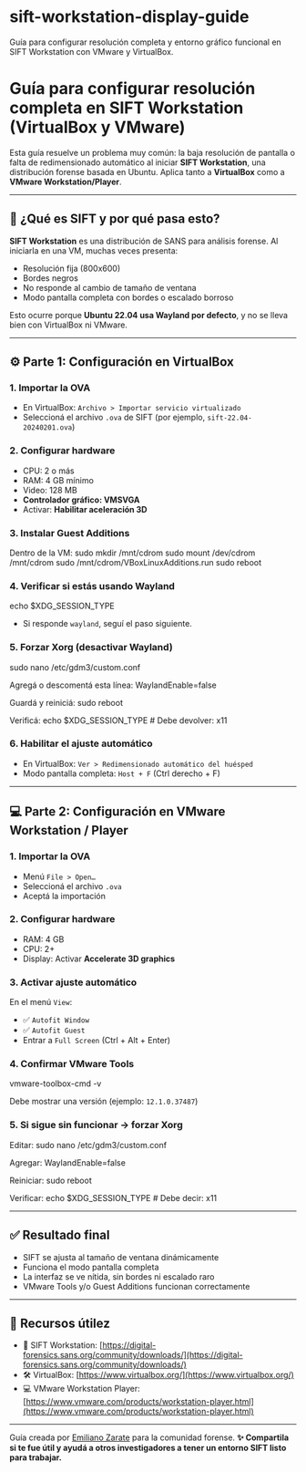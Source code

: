 # sift-workstation-display-guide
Guía para configurar resolución completa y entorno gráfico funcional en SIFT Workstation con VMware y VirtualBox.

# Guía para configurar resolución completa en SIFT Workstation (VirtualBox y VMware)

Esta guía resuelve un problema muy común: la baja resolución de pantalla o falta de redimensionado automático al iniciar **SIFT Workstation**, una distribución forense basada en Ubuntu. Aplica tanto a **VirtualBox** como a **VMware Workstation/Player**.

---

## 🧰 ¿Qué es SIFT y por qué pasa esto?

**SIFT Workstation** es una distribución de SANS para análisis forense. Al iniciarla en una VM, muchas veces presenta:

* Resolución fija (800x600)
* Bordes negros
* No responde al cambio de tamaño de ventana
* Modo pantalla completa con bordes o escalado borroso

Esto ocurre porque **Ubuntu 22.04 usa Wayland por defecto**, y no se lleva bien con VirtualBox ni VMware.

---

## ⚙️ Parte 1: Configuración en VirtualBox

### 1. Importar la OVA

* En VirtualBox: `Archivo > Importar servicio virtualizado`
* Seleccioná el archivo `.ova` de SIFT (por ejemplo, `sift-22.04-20240201.ova`)

### 2. Configurar hardware

* CPU: 2 o más
* RAM: 4 GB mínimo
* Video: 128 MB
* **Controlador gráfico: VMSVGA**
* Activar: **Habilitar aceleración 3D**

### 3. Instalar Guest Additions

Dentro de la VM:
sudo mkdir /mnt/cdrom
sudo mount /dev/cdrom /mnt/cdrom
sudo /mnt/cdrom/VBoxLinuxAdditions.run
sudo reboot


### 4. Verificar si estás usando Wayland

echo $XDG_SESSION_TYPE

* Si responde `wayland`, seguí el paso siguiente.

### 5. Forzar Xorg (desactivar Wayland)

sudo nano /etc/gdm3/custom.conf

Agregá o descomentá esta línea:
WaylandEnable=false

Guardá y reiniciá:
sudo reboot

Verificá:
echo $XDG_SESSION_TYPE  # Debe devolver: x11

### 6. Habilitar el ajuste automático

* En VirtualBox: `Ver > Redimensionado automático del huésped`
* Modo pantalla completa: `Host + F` (Ctrl derecho + F)

---

## 💻 Parte 2: Configuración en VMware Workstation / Player

### 1. Importar la OVA

* Menú `File > Open…`
* Seleccioná el archivo `.ova`
* Aceptá la importación

### 2. Configurar hardware

* RAM: 4 GB
* CPU: 2+
* Display: Activar **Accelerate 3D graphics**

### 3. Activar ajuste automático

En el menú `View`:

* ✅ `Autofit Window`
* ✅ `Autofit Guest`
* Entrar a `Full Screen` (Ctrl + Alt + Enter)

### 4. Confirmar VMware Tools

vmware-toolbox-cmd -v

Debe mostrar una versión (ejemplo: `12.1.0.37487`)

### 5. Si sigue sin funcionar → forzar Xorg

Editar:
sudo nano /etc/gdm3/custom.conf

Agregar:
WaylandEnable=false

Reiniciar:
sudo reboot

Verificar:
echo $XDG_SESSION_TYPE  # Debe decir: x11

---

## ✅ Resultado final

* SIFT se ajusta al tamaño de ventana dinámicamente
* Funciona el modo pantalla completa
* La interfaz se ve nítida, sin bordes ni escalado raro
* VMware Tools y/o Guest Additions funcionan correctamente

---

## 📌 Recursos útilez

* 🧪 SIFT Workstation: [https://digital-forensics.sans.org/community/downloads/](https://digital-forensics.sans.org/community/downloads/)
* 🛠️ VirtualBox: [https://www.virtualbox.org/](https://www.virtualbox.org/)
* 💻 VMware Workstation Player: [https://www.vmware.com/products/workstation-player.html](https://www.vmware.com/products/workstation-player.html)

---

Guía creada por [Emiliano Zarate](https://github.com/EmilianoAZarate) para la comunidad forense.
**✨ Compartila si te fue útil y ayudá a otros investigadores a tener un entorno SIFT listo para trabajar.**












